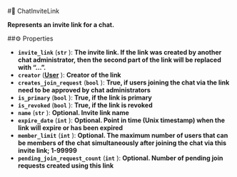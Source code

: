 #🔮 ChatInviteLink

**Represents an invite link for a chat.**

##⚙️ Properties

- **`invite_link`** (**`str`** ): **The invite link. If the link was created by another chat administrator, then the second part of
the link will be replaced with “…”.**
- **`creator`** (**[User](User.md)** ): **Creator of the link**
- **`creates_join_request`** (**`bool`** ): **True, if users joining the chat via the link need to be approved by chat administrators**
- **`is_primary`** (**`bool`** ): **True, if the link is primary**
- **`is_revoked`** (**`bool`** ): **True, if the link is revoked**
- **`name`** (**`str`** ): **Optional. Invite link name**
- **`expire_date`** (**`int`** ): **Optional. Point in time (Unix timestamp) when the link will expire or has been expired**
- **`member_limit`** (**`int`** ): **Optional. The maximum number of users that can be members of the chat simultaneously after
joining the chat via this invite link; 1-99999**
- **`pending_join_request_count`** (**`int`** ): **Optional. Number of pending join requests created using this link**
